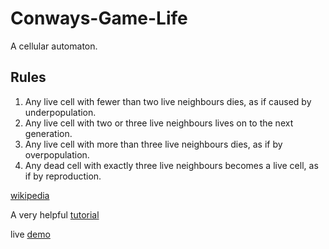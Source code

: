 # Conways-Game-Life

A cellular automaton.

## Rules
1. Any live cell with fewer than two live neighbours dies, as if caused by underpopulation.
2. Any live cell with two or three live neighbours lives on to the next generation.
3. Any live cell with more than three live neighbours dies, as if by overpopulation.
4. Any dead cell with exactly three live neighbours becomes a live cell, as if by reproduction.

[wikipedia](https://en.wikipedia.org/wiki/Conway%27s_Game_of_Life)

A very helpful [tutorial](http://siteoftutorials.com/conways-game-life-javascript-tutorial/)

live [demo](https://nickwilsondev.github.io/Conways-Game-Life/)
